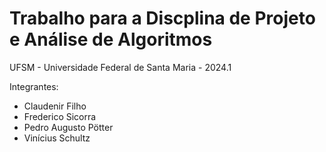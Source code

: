 # Trabalho para a Discplina de Projeto e Análise de Algoritmos

UFSM - Universidade Federal de Santa Maria - 2024.1

Integrantes: 
- Claudenir Filho
- Frederico Sicorra
- Pedro Augusto Pötter
- Vinícius Schultz
